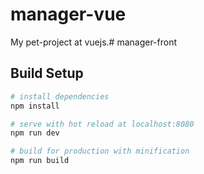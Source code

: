 # manager-vue
My pet-project at vuejs.# manager-front

## Build Setup

``` bash
# install dependencies
npm install

# serve with hot reload at localhost:8080
npm run dev

# build for production with minification
npm run build
```
